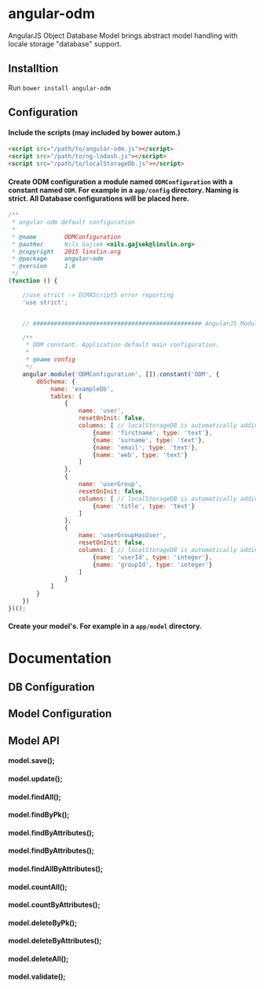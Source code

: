 # angular-odm 
AngularJS Object Database Model brings abstract model handling with locale storage "database" support. 

## Installtion

Run `bower install angular-odm`

## Configuration

#### Include the scripts (may included by bower autom.)

```html
<script src="/path/to/angular-odm.js"></script>
<script src="/path/to/ng-lodash.js"></script>
<script src="/path/to/localStorageDb.js"></script>
```

#### Create ODM configuration a module named `ODMConfiguration` with a constant named `ODM`. For example in a `app/config` directory. Naming is strict. All Database configurations will be placed here. 
```javascript
/**
 * angular-odm default configuration
 *
 * @name        ODMConfiguration
 * @author      Nils Gajsek <nils.gajsek@linslin.org>
 * @copyright   2015 linslin.org
 * @package     angular-odm
 * @version     1.0
 */
(function () {

    //use strict -> ECMAScript5 error reporting
    'use strict';


    // ################################################ AngularJS Module define // #####################################

    /**
     * ODM constant. Application default main configuration.
     *
     * @name config
     */
    angular.module('ODMConfiguration', []).constant('ODM', {
        dbSchema: {
            name: 'exampleDb',
            tables: [
                {
                    name: 'user',
                    resetOnInit: false,
                    columns: [ // localStorageDB is automatically adding a unique ID attribute to every table.
                        {name: 'firstname', type: 'text'},
                        {name: 'surname', type: 'text'},
                        {name: 'email', type: 'text'},
                        {name: 'web', type: 'text'}
                    ]
                },
                {
                    name: 'userGroup',
                    resetOnInit: false,
                    columns: [ // localStorageDB is automatically adding a unique ID attribute to every table.
                        {name: 'title', type: 'text'}
                    ]
                },
                {
                    name: 'userGroupHasUser',
                    resetOnInit: false,
                    columns: [ // localStorageDB is automatically adding a unique ID attribute to every table.
                        {name: 'userId', type: 'integer'},
                        {name: 'groupId', type: 'integer'}
                    ]
                }
            ]
        }
    })
})();
```

#### Create your model's. For example in a `app/model` directory.



# Documentation

## DB Configuration

## Model Configuration 

## Model API

#### model.save();
#### model.update();
#### model.findAll();
#### model.findByPk();
#### model.findByAttributes();
#### model.findByAttributes();
#### model.findAllByAttributes();
#### model.countAll();
#### model.countByAttributes();
#### model.deleteByPk();
#### model.deleteByAttributes();
#### model.deleteAll();
#### model.validate();